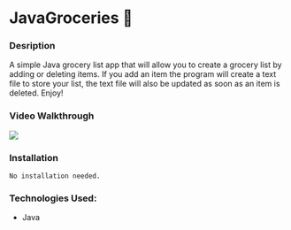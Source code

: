 # JavaGroceries 🍎

### Desription

A simple Java grocery list app that will allow you to create a grocery list by adding or deleting items.  If you add an item the program will create a text file to store your list, the text file will also be updated as soon as an item is deleted.  Enjoy!



 
  
### Video Walkthrough
    
![](assets/groceries.gif)

### Installation
```
No installation needed. 
```

### Technologies Used:
 - Java
 